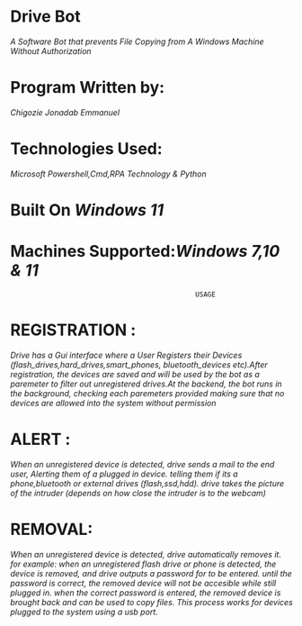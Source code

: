 # Drive Bot

*A Software Bot that prevents File Copying from A Windows Machine Without Authorization*

# Program Written by: 
 *Chigozie Jonadab Emmanuel*

# Technologies Used: 
*Microsoft Powershell,Cmd,RPA Technology & Python*
# Built On  *Windows 11*

# Machines Supported:*Windows 7,10 & 11*
                                                  USAGE
# REGISTRATION :   
*Drive has a Gui interface where a User Registers their Devices (flash_drives,hard_drives,smart_phones, bluetooth_devices etc).After registration, the devices are saved and will be used by the bot as a paremeter to filter out unregistered drives.At the backend, the bot runs in the background, checking each paremeters provided making sure that no devices are allowed into the system without permission*

# ALERT : 
*When an unregistered device is detected, drive sends a mail to the end user, Alerting them of a plugged in device. telling them if its a phone,bluetooth or external drives (flash,ssd,hdd).  drive takes the picture of the intruder (depends on how close the intruder is to the webcam)*

# REMOVAL: 
*When an unregistered device is detected, drive automatically removes it. for example: when an unregistered flash drive or phone is detected, the device is removed, and drive outputs a password for to be entered. until the password is correct, the removed device will not be accesible while still plugged in. when the correct password is entered, the removed device is brought back and can be used to copy files. This process works for devices plugged to the system using a usb port.*

